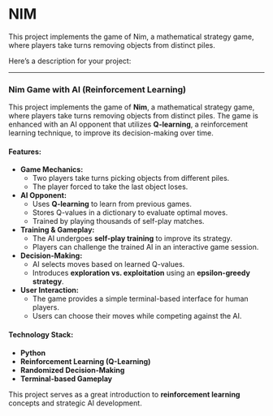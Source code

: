 # NIM
This project implements the game of Nim, a mathematical strategy game, where players take turns removing objects from distinct piles. 

Here’s a description for your project:  

---

### **Nim Game with AI (Reinforcement Learning)**  

This project implements the game of **Nim**, a mathematical strategy game, where players take turns removing objects from distinct piles. The game is enhanced with an AI opponent that utilizes **Q-learning**, a reinforcement learning technique, to improve its decision-making over time.  

#### **Features:**  
- **Game Mechanics:**  
  - Two players take turns picking objects from different piles.  
  - The player forced to take the last object loses.  
- **AI Opponent:**  
  - Uses **Q-learning** to learn from previous games.  
  - Stores Q-values in a dictionary to evaluate optimal moves.  
  - Trained by playing thousands of self-play matches.  
- **Training & Gameplay:**  
  - The AI undergoes **self-play training** to improve its strategy.  
  - Players can challenge the trained AI in an interactive game session.  
- **Decision-Making:**  
  - AI selects moves based on learned Q-values.  
  - Introduces **exploration vs. exploitation** using an **epsilon-greedy strategy**.  
- **User Interaction:**  
  - The game provides a simple terminal-based interface for human players.  
  - Users can choose their moves while competing against the AI.  

#### **Technology Stack:**  
- **Python**  
- **Reinforcement Learning (Q-Learning)**  
- **Randomized Decision-Making**  
- **Terminal-based Gameplay**  

This project serves as a great introduction to **reinforcement learning** concepts and strategic AI development.
